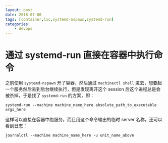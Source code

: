 ```yaml
---
layout: post
date: 2018-07-06
tags: [container,lxc,systemd-nspawn,systemd-run]
categories:
    - devops
---
```


# 通过 systemd-run 直接在容器中执行命令

之前使用 `systemd-nspawn` 开了容器，然后通过 `machinectl shell` 进去，想要起一个服务然后丢到后台继续执行，但是发现离开这个 session 后这个进程总是会被杀掉，于是找了 `systemd-run` 的方案，即：

```shell
systemd-run --machine machine_name_here absolute_path_to_executable args_here
```

这样可以直接在容器中跑服务，而且用这个命令输出的临时 server 名称，还可以看到日志：

```shell
journalctl --machine machine_name_here -u unit_name_above
```
